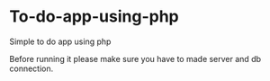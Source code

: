 # To-do-app-using-php
Simple to do app using php


Before running it please make sure you have to made server and db connection.
